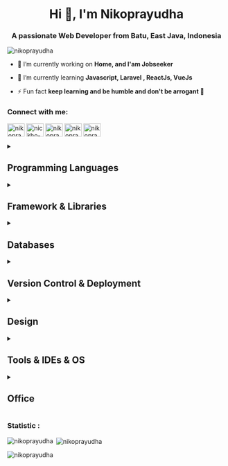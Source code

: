 <h1 align="center">Hi 👋, I'm Nikoprayudha</h1>
<h3 align="center">A passionate Web Developer from Batu, East Java, Indonesia</h3>

<p align="left"> <img src="https://komarev.com/ghpvc/?username=nikoprayudha&label=Profile%20views&color=0e75b6&style=flat" alt="nikoprayudha" /> </p>

- 🔭 I’m currently working on **Home, and I'am Jobseeker**

- 🌱 I’m currently learning **Javascript, Laravel , ReactJs, VueJs**

- ⚡ Fun fact **keep learning and be humble and don't be arrogant 👋**

<h3 align="left">Connect with me:</h3>
<p align="left">
<a href="https://twitter.com/nikoprayudha_" target="blank"><img align="center" src="https://cdn.jsdelivr.net/npm/simple-icons@3.0.1/icons/twitter.svg" alt="nikoprayudha_" height="30" width="40" /></a>
<a href="https://linkedin.com/in/nickho-ary-prayudha" target="blank"><img align="center" src="https://cdn.jsdelivr.net/npm/simple-icons@3.0.1/icons/linkedin.svg" alt="nickho-ary-prayudha" height="30" width="40" /></a>
<a href="https://fb.com/nikoprayudha" target="blank"><img align="center" src="https://cdn.jsdelivr.net/npm/simple-icons@3.0.1/icons/facebook.svg" alt="nikoprayudha" height="30" width="40" /></a>
<a href="https://instagram.com/nikoprayudha_" target="blank"><img align="center" src="https://cdn.jsdelivr.net/npm/simple-icons@3.0.1/icons/instagram.svg" alt="nikoprayudha_" height="30" width="40" /></a>
<a href="https://dribbble.com/nikoprayudha" target="blank"><img align="center" src="https://cdn.jsdelivr.net/npm/simple-icons@3.0.1/icons/dribbble.svg" alt="nikoprayudha" height="30" width="40" /></a>
</p>

<details>
<summary><h2>Programming Languages</h2></summary>
<br>
<img alt="HTML" src="https://img.shields.io/badge/HTML-239120?style=for-the-badge&logo=html5&logoColor=white"/>&nbsp;
<img alt="HTML5" src="https://img.shields.io/badge/html5%20-%23E34F26.svg?&style=for-the-badge&logo=html5&logoColor=white"/>&nbsp;
<img alt="CSS" src="https://img.shields.io/badge/CSS-239120?&style=for-the-badge&logo=css3&logoColor=white" />&nbsp;  
<img alt="CSS3" src="https://img.shields.io/badge/css3%20-%231572B6.svg?&style=for-the-badge&logo=css3&logoColor=white"/>&nbsp;
<img alt="PHP" src="https://img.shields.io/badge/php-%23777BB4.svg?&style=for-the-badge&logo=php&logoColor=white"/>&nbsp;
<img alt="JavaScript" src="https://img.shields.io/badge/javascript%20-%23323330.svg?&style=for-the-badge&logo=javascript&logoColor=%23F7DF1E"/>&nbsp;
<img alt="NodeJS" src="https://img.shields.io/badge/node.js%20-%2343853D.svg?&style=for-the-badge&logo=node.js&logoColor=white"/>&nbsp;
</details>

<details>
<summary><h2>Framework & Libraries </h2></summary>
<br>
<img alt="Bootstrap" src="https://img.shields.io/badge/bootstrap%20-%23563D7C.svg?&style=for-the-badge&logo=bootstrap&logoColor=white"/>&nbsp;
<img alt="Material UI" src="https://img.shields.io/badge/material%20ui%20-%230081CB.svg?&style=for-the-badge&logo=material-ui&logoColor=white"/>&nbsp;
<img alt="SASS" src="https://img.shields.io/badge/SASS%20-hotpink.svg?&style=for-the-badge&logo=SASS&logoColor=white"/>&nbsp;
<img alt="jQuery" src="https://img.shields.io/badge/jquery%20-%230769AD.svg?&style=for-the-badge&logo=jquery&logoColor=white"/>&nbsp;
<img alt="Laravel" src="https://img.shields.io/badge/laravel%20-%23FF2D20.svg?&style=for-the-badge&logo=laravel&logoColor=white"/>&nbsp;
<img alt"Codeigniter" src="https://img.shields.io/badge/Codeigniter-EF4223?style=for-the-badge&logo=codeigniter&logoColor=white"/>&nbsp;
<img alt="Webpack" src="https://img.shields.io/badge/webpack%20-%238DD6F9.svg?&style=for-the-badge&logo=webpack&logoColor=black" />&nbsp;
<img alt="Npm" src="https://img.shields.io/badge/npm-CB3837?style=for-the-badge&logo=npm&logoColor=white"/>&nbsp;
</details>

<details>
<summary><h2>Databases</h2></summary>
<br>
<img alt="MySQL" src="https://img.shields.io/badge/mysql-%2300f.svg?&style=for-the-badge&logo=mysql&logoColor=white"/>&nbsp;
<img alt="SQLite" src ="https://img.shields.io/badge/sqlite-%2307405e.svg?&style=for-the-badge&logo=sqlite&logoColor=white"/>&nbsp;
<img alt="mssql" src="https://img.shields.io/badge/Microsoft_SQL_Server-CC2927?style=for-the-badge&logo=microsoft-sql-server&logoColor=white" />&nbsp;
</details>

<details>
<summary><h2>Version Control & Deployment</h2></summary>
<br>
<img alt="Git" src="https://img.shields.io/badge/git%20-%23F05033.svg?&style=for-the-badge&logo=git&logoColor=white"/>&nbsp;
<img alt="GitHub" src="https://img.shields.io/badge/github%20-%23121011.svg?&style=for-the-badge&logo=github&logoColor=white"/>&nbsp;
<img alt="Firebase" src="https://img.shields.io/badge/firebase%20-%23039BE5.svg?&style=for-the-badge&logo=firebase"/>&nbsp;
</details>

<details>
<summary><h2>Design</h2></summary>
<br>
<img alt="Adobe" src="https://img.shields.io/badge/adobe%20-%23FF0000.svg?&style=for-the-badge&logo=adobe&logoColor=white"/>&nbsp;
<img alt="Adobe XD" src="https://img.shields.io/badge/adobe%20xd%20-%23FF26BE.svg?&style=for-the-badge&logo=adobe%20xd&logoColor=white"/>&nbsp;
<img alt="Adobe Photoshop" src="https://img.shields.io/badge/adobe%20photoshop%20-%2331A8FF.svg?&style=for-the-badge&logo=adobe%20photoshop&logoColor=white"/>&nbsp;
<img alt="Figma" src="https://img.shields.io/badge/figma%20-%23F24E1E.svg?&style=for-the-badge&logo=figma&logoColor=white"/>&nbsp;
</details>

<details>
<summary><h2>Tools & IDEs & OS</h2></summary>
<br>
<img alt="Trello" src="https://img.shields.io/badge/Trello%20-%23026AA7.svg?&style=for-the-badge&logo=Trello&logoColor=white"/>&nbsp;
<img alt="Postman" src="https://img.shields.io/badge/Postman-FF6C37?style=for-the-badge&logo=postman&logoColor=red" />&nbsp;
<img alt="Visual Studio Code" src="https://img.shields.io/badge/Visual%20Studio%20Code-0078d7.svg?&style=for-the-badge&logo=visual-studio-code&logoColor=white"/>&nbsp;
<img alt="Visual Studio" src="https://img.shields.io/badge/Visual%20Studio-5C2D91.svg?&style=for-the-badge&logo=visual-studio&logoColor=white"/>&nbsp;
<img alt="Sublime Text" src="https://img.shields.io/badge/sublime_text%20-%23575757.svg?&style=for-the-badge&logo=sublime-text&logoColor=important"/>&nbsp;
<img alt="Windows 10" src="https://img.shields.io/badge/Windows-0078D6?style=for-the-badge&logo=windows&logoColor=white" />&nbsp;
 <img alt="Android" src="https://img.shields.io/badge/Android-3DDC84?style=for-the-badge&logo=android&logoColor=white" />&nbsp;
</details>

<details>
<summary><h2>Office</h2></summary>
<br>
<img alr="Microsoft" src="https://img.shields.io/badge/Microsoft-0078D4?style=for-the-badge&logo=microsoft&logoColor=white" />&nbsp;
<img alt="Microsoft Word" src="https://img.shields.io/badge/Microsoft_Word-2B579A?style=for-the-badge&logo=microsoft-word&logoColor=white" />&nbsp;
<img alt="Microsoft Office" src="https://img.shields.io/badge/Microsoft_Office-D83B01?style=for-the-badge&logo=microsoft-office&logoColor=white" />&nbsp;
<img alt="Microsoft PowerPoint" src="https://img.shields.io/badge/Microsoft_PowerPoint-B7472A?style=for-the-badge&logo=microsoft-powerpoint&logoColor=white" />&nbsp;
<img alt="Microsoft Excel" src="https://img.shields.io/badge/Microsoft_Excel-217346?style=for-the-badge&logo=microsoft-excel&logoColor=white" />&nbsp;
<img alt="Microsoft Visio " src="https://img.shields.io/badge/Microsoft_Visio-3955A3?style=for-the-badgee&logo=microsoft-visio&logoColor=white" />&nbsp;
</details>

<h3 align="left">Statistic :</h3>
<p><img align="left" src="https://github-readme-stats.vercel.app/api/top-langs?username=nikoprayudha&theme=tokyonight&show_icons=true" alt="nikoprayudha" /></p>
<p>&nbsp;<img align="center" src="https://github-readme-stats.vercel.app/api?username=nikoprayudha&theme=tokyonight&show_icons=true" alt="nikoprayudha" /></p>
<p><img align="center" src="https://github-readme-streak-stats.herokuapp.com/?user=nikoprayudha&theme=tokyonight&show_icons=true" alt="nikoprayudha" /></p>



